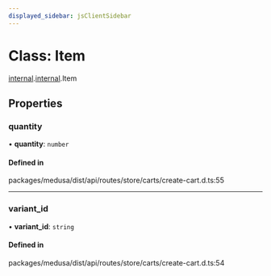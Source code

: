 ```yaml
---
displayed_sidebar: jsClientSidebar
---
```


# Class: Item

[internal](../modules/internal-8.md).[internal](../modules/internal-8.internal.md).Item

## Properties

### quantity

• **quantity**: `number`

#### Defined in

packages/medusa/dist/api/routes/store/carts/create-cart.d.ts:55

___

### variant\_id

• **variant\_id**: `string`

#### Defined in

packages/medusa/dist/api/routes/store/carts/create-cart.d.ts:54
